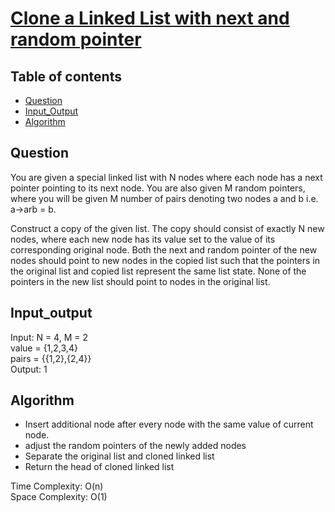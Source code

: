 # [Clone a Linked List with next and random pointer](https://practice.geeksforgeeks.org/problems/clone-a-linked-list-with-next-and-random-pointer/1)

## Table of contents

- [Question](#question)
- [Input_Output](#input_output)
- [Algorithm](#algorithm)

## Question
You are given a special linked list with N nodes where each node has a next pointer pointing to its next node. You are also given M random pointers, where you will be given M number of pairs denoting two nodes a and b  i.e. a->arb = b. <br/>

Construct a copy of the given list. The copy should consist of exactly N new nodes, where each new node has its value set to the value of its corresponding original node. Both the next and random pointer of the new nodes should point to new nodes in the copied list such that the pointers in the original list and copied list represent the same list state. None of the pointers in the new list should point to nodes in the original list.

## Input_output
Input: N = 4, M = 2 </br>
value = {1,2,3,4} </br>
pairs = {{1,2},{2,4}} </br>
Output:  1

## Algorithm
- Insert additional node after every node with the same value of current node.
- adjust the random pointers of the newly added nodes
- Separate the original list and cloned linked list
- Return the head of cloned linked list

Time Complexity: O(n)</br>
Space Complexity: O(1)